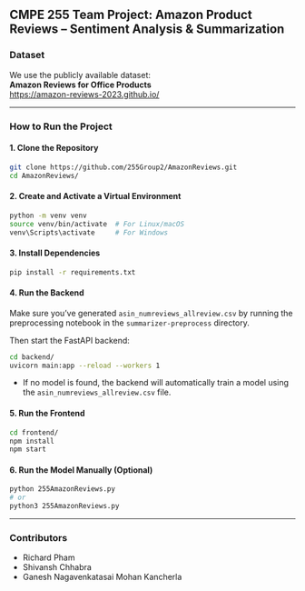 ## CMPE 255 Team Project: Amazon Product Reviews – Sentiment Analysis & Summarization

### Dataset

We use the publicly available dataset:  
**Amazon Reviews for Office Products**  
https://amazon-reviews-2023.github.io/

---

### How to Run the Project

#### 1. Clone the Repository

```bash
git clone https://github.com/255Group2/AmazonReviews.git
cd AmazonReviews/
```

#### 2. Create and Activate a Virtual Environment

```bash
python -m venv venv
source venv/bin/activate  # For Linux/macOS
venv\Scripts\activate     # For Windows
```

#### 3. Install Dependencies

```bash
pip install -r requirements.txt
```

#### 4. Run the Backend

Make sure you’ve generated `asin_numreviews_allreview.csv` by running the preprocessing notebook in the `summarizer-preprocess` directory.

Then start the FastAPI backend:

```bash
cd backend/
uvicorn main:app --reload --workers 1
```

- If no model is found, the backend will automatically train a model using the `asin_numreviews_allreview.csv` file.

#### 5. Run the Frontend

```bash
cd frontend/
npm install
npm start
```

#### 6. Run the Model Manually (Optional)

```bash
python 255AmazonReviews.py
# or
python3 255AmazonReviews.py
```

---

### Contributors

- Richard Pham
- Shivansh Chhabra
- Ganesh Nagavenkatasai Mohan Kancherla
